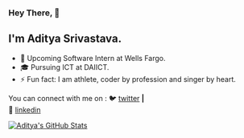 ### Hey There, 👋

## I'm Aditya Srivastava. 


- 🔭 Upcoming Software Intern at Wells Fargo.
- 🎓 Pursuing ICT at DAIICT.
- ⚡ Fun fact: I am athlete, coder by profession and singer by heart.


You can connect with me on :
🐦 [twitter][twitter] **|**  
👔 [linkedin][linkedin]

[twitter]: https://twitter.com/aditya_sriva21
[linkedin]:https://www.linkedin.com/in/aditya-srivastava-73b28520b/

<a href="https://github.com/abdzitter">
 <img align="center" src="https://github-readme-stats.vercel.app/api?username=abdzitter&show_icons=true&theme=light&line_height=27" alt="Aditya's GitHub Stats"/>
</a>
